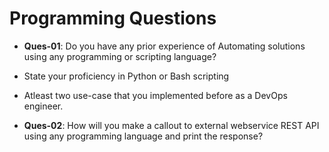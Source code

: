 # Programming Questions

- **Ques-01**: Do you have any prior experience of Automating solutions using any programming or scripting language?

- State your proficiency in Python or Bash scripting
- Atleast two use-case that you implemented before as a DevOps engineer.

- **Ques-02**: How will you make a callout to external webservice REST API using any programming language and print the response?
